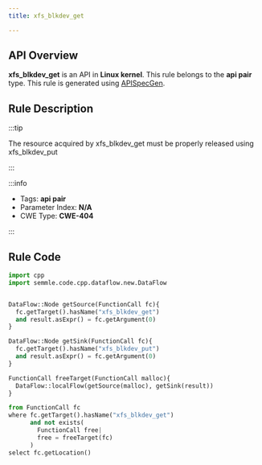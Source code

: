 ```yaml
---
title: xfs_blkdev_get

---
```



## API Overview
**xfs_blkdev_get** is an API in **Linux kernel**. This rule belongs to the **api pair** type. This rule is generated using [APISpecGen](../../tools/APISpecGen).
## Rule Description

:::tip

The resource acquired by xfs_blkdev_get must be properly released using xfs_blkdev_put

:::

:::info

- Tags: **api pair**
- Parameter Index: **N/A**
- CWE Type: **CWE-404**

:::

## Rule Code
```python
import cpp
import semmle.code.cpp.dataflow.new.DataFlow


DataFlow::Node getSource(FunctionCall fc){
  fc.getTarget().hasName("xfs_blkdev_get")
  and result.asExpr() = fc.getArgument(0)
}

DataFlow::Node getSink(FunctionCall fc){
  fc.getTarget().hasName("xfs_blkdev_put")
  and result.asExpr() = fc.getArgument(0)
}

FunctionCall freeTarget(FunctionCall malloc){
  DataFlow::localFlow(getSource(malloc), getSink(result))
}

from FunctionCall fc
where fc.getTarget().hasName("xfs_blkdev_get")
      and not exists(
        FunctionCall free| 
        free = freeTarget(fc)
      )
select fc.getLocation()

    
```